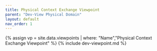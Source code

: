 ```yaml
---
title: Physical Context Exchange Viewpoint
parent: "Dev-View Physical Domain"
layout: default
nav_order: 1
---
```

{% assign vp = site.data.viewpoints | where: "Name","Physical Context Exchange Viewpoint" %}
{% include dev-viewpoint.md %}
